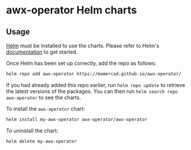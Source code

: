# awx-operator Helm charts

## Usage

[Helm](https://helm.sh) must be installed to use the charts.  Please refer to
Helm's [documentation](https://helm.sh/docs) to get started.

Once Helm has been set up correctly, add the repo as follows:

```bash
helm repo add awx-operator https://mamercad.github.io/awx-operator/
```

If you had already added this repo earlier, run `helm repo update` to retrieve
the latest versions of the packages.  You can then run `helm search repo
awx-operator` to see the charts.

To install the `awx-operator` chart:

```bash
helm install my-awx-operator awx-operator/awx-operator
```

To uninstall the chart:

```bash
helm delete my-awx-operator
```

